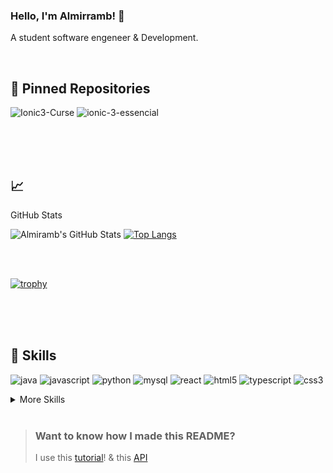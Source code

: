 ### Hello, I'm Almirramb! 👋
A student software engeneer & Development.


<br>

## 📌 Pinned Repositories



![Ionic3-Curse](https://github-readme-stats.vercel.app/api/pin/?username=almirramb&repo=Ionic3-Curse&theme=cobalt&title_color=ffffff&text_color=c9cacc&icon_color=4AB197&bg_color=#1A2B34)
![ionic-3-essencial](https://github-readme-stats.vercel.app/api/pin/?username=almirramb&repo=ionic-3-essencial&theme=cobalt&title_color=ffffff&text_color=c9cacc&icon_color=#4AB197&bg_color=1A2B34)


<br>




<br>
<br>

## &#x1f4c8; 
GitHub Stats


![Almiramb's GitHub Stats](https://github-readme-stats.vercel.app/api?username=almirramb&show_icons=true&theme=cobalt&title_color=fff&include_all_commits&line_height=27)
[![Top Langs](https://github-readme-stats.vercel.app/api/top-langs/?username=almirramb&langs_count=3&theme=cobalt&title_color=fff)](https://github.com/almirramb/github-readme-stats)


<br>


<br>

[![trophy](https://github-profile-trophy.vercel.app/?username=almirramb&theme=juicyfresh&title=Repositories,Experience,Stars,Issues,Commits,Followers,PullRequest,MultipleLang&margin-w=20)](https://github.com/almirramb/github-profile-trophy)

<br>
<br>
<br>

## 💼 Skills

![java](https://img.shields.io/badge/Java-ED8B00?style=for-the-badge&logo=java&logoColor=white)
![javascript](https://img.shields.io/badge/JavaScript-323330?style=for-the-badge&logo=javascript&logoColor=F7DF1E)
![python](https://img.shields.io/badge/Python-3776AB?style=for-the-badge&logo=python&logoColor=white)
![mysql](https://img.shields.io/badge/MySQL-CC6699?style=for-the-badge&logo=mysql&logoColor=white)
![react](https://img.shields.io/badge/React-FA7343?style=for-the-badge&logo=react&logoColor=61DAFB)
![html5](https://img.shields.io/badge/HTML-239120?style=for-the-badge&logo=html5&logoColor=white)
![typescript](https://img.shields.io/badge/TypeScript-007ACC?style=for-the-badge&logo=typescript&logoColor=white)
![css3](https://img.shields.io/badge/CSS-239120?&style=for-the-badge&logo=css3&logoColor=white)



<details>
<summary>More Skills</summary>
<br>

![visualStudio](https://img.shields.io/badge/Visual_Studio_Code-0078D4?style=for-the-badge&logo=visual%20studio%20code&logoColor=white)
![eclipse](https://img.shields.io/badge/Eclipse-2C2255?style=for-the-badge&logo=eclipse&logoColor=white)
![netbeans](https://img.shields.io/badge/apache%20netbeans-1B6AC6?style=for-the-badge&logo=apache%20netbeans%20IDE&logoColor=white)
![bootstrap](https://img.shields.io/badge/Bootstrap-563D7C?style=for-the-badge&logo=bootstrap&logoColor=white)
![ionic](https://img.shields.io/badge/Ionic-3880FF?style=for-the-badge&logo=ionic&logoColor=white)
![mariadb](https://img.shields.io/badge/MariaDB-003545?style=for-the-badge&logo=mariadb&logoColor=white)




<br>

![](https://img.shields.io/badge/Tools-Jenkins-informational?style=flat&logo=jenkins&logoColor=white&color=4AB197)
![](https://img.shields.io/badge/Tools-SonarQube-informational?style=flat&logo=SonarQube&logoColor=white&color=4AB197)
![](https://img.shields.io/badge/Tools-Postman-informational?style=flat&logo=Postman&logoColor=white&color=4AB197)
![](https://img.shields.io/badge/Tools-GitHub-informational?style=flat&logo=GitHub&logoColor=white&color=4AB197)
![](https://img.shields.io/badge/Tools-Trello-informational?style=flat&logo=Trello&logoColor=87CEFA&color=4AB197)

</details>

<br>


> ### Want to know how I made this README?
>
> I use this [tutorial](https://braydoncoyer.dev/blog/creating-a-killer-github-profile-readme-part-1/)! & this [API](https://github.com/anuraghazra/github-readme-stats)
